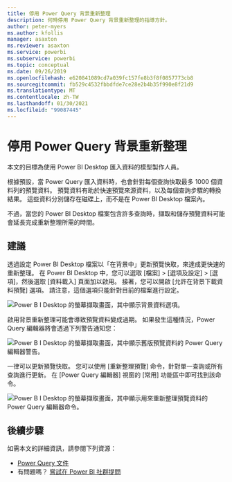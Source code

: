 ```yaml
---
title: 停用 Power Query 背景重新整理
description: 何時停用 Power Query 背景重新整理的指導方針。
author: peter-myers
ms.author: kfollis
manager: asaxton
ms.reviewer: asaxton
ms.service: powerbi
ms.subservice: powerbi
ms.topic: conceptual
ms.date: 09/26/2019
ms.openlocfilehash: e620841089cd7a039fc157fe8b3f8f0857773cb8
ms.sourcegitcommit: fb529c4532fbbdfde7ce28e2b4b35f990e8f21d9
ms.translationtype: MT
ms.contentlocale: zh-TW
ms.lasthandoff: 01/30/2021
ms.locfileid: "99087445"
---
```

# <a name="disable-power-query-background-refresh"></a>停用 Power Query 背景重新整理

本文的目標為使用 Power BI Desktop 匯入資料的模型製作人員。

根據預設，當 Power Query 匯入資料時，也會針對每個查詢快取最多 1000 個資料列的預覽資料。 預覽資料有助於快速預覽來源資料，以及每個查詢步驟的轉換結果。 這些資料分別儲存在磁碟上，而不是在 Power BI Desktop 檔案內。

不過，當您的 Power BI Desktop 檔案包含許多查詢時，擷取和儲存預覽資料可能會延長完成重新整理所需的時間。

## <a name="recommendation"></a>建議

透過設定 Power BI Desktop 檔案以「在背景中」更新預覽快取，來達成更快速的重新整理。 在 Power BI Desktop 中，您可以選取 [檔案] > [選項及設定] > [選項]，然後選取 [資料載入] 頁面加以啟用。 接著，您可以開啟 [允許在背景下載資料預覽] 選項。 請注意，這個選項只能針對目前的檔案進行設定。

![Power B I Desktop 的螢幕擷取畫面，其中顯示背景資料選項。](media/power-query-background-refresh/power-query-options-background-data.png)

啟用背景重新整理可能會導致預覽資料變成過期。 如果發生這種情況，Power Query 編輯器將會透過下列警告通知您：

![Power B I Desktop 的螢幕擷取畫面，其中顯示舊版預覽資料的 Power Query 編輯器警告。](media/power-query-background-refresh/power-query-preview-data-old.png)

一律可以更新預覽快取。 您可以使用 [重新整理預覽] 命令，針對單一查詢或所有查詢進行更新。 在 [Power Query 編輯器] 視窗的 [常用] 功能區中即可找到該命令。

![Power B I Desktop 的螢幕擷取畫面，其中顯示用來重新整理預覽資料的 Power Query 編輯器命令。](media/power-query-background-refresh/power-query-refresh-preview-data.png)

## <a name="next-steps"></a>後續步驟

如需本文的詳細資訊，請參閱下列資源：

- [Power Query 文件](/power-query/)
- 有問題嗎？ [嘗試在 Power BI 社群提問](https://community.powerbi.com/)
